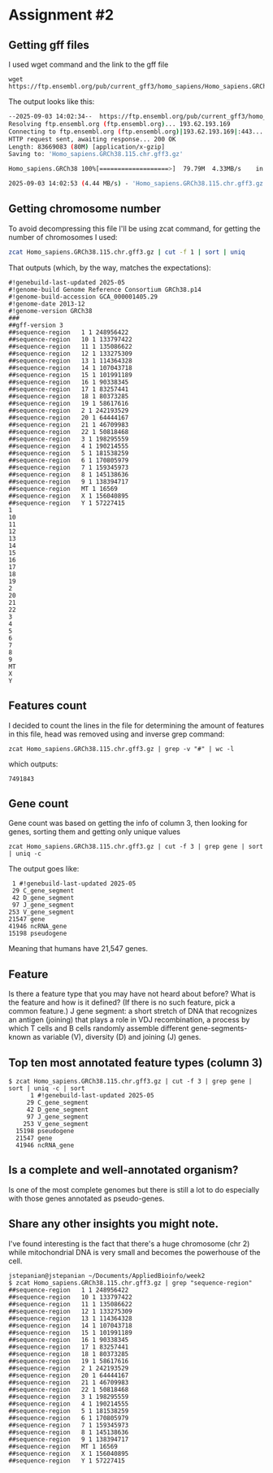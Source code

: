 # Assignment #2 
## Getting gff files
I used wget command and the link to the gff file 

    wget https://ftp.ensembl.org/pub/current_gff3/homo_sapiens/Homo_sapiens.GRCh38.115.chr.gff3.gz
 
    
The output looks like this: 
```bash
--2025-09-03 14:02:34--  https://ftp.ensembl.org/pub/current_gff3/homo_sapiens/Homo_sapiens.GRCh38.115.chr.gff3.gz
Resolving ftp.ensembl.org (ftp.ensembl.org)... 193.62.193.169
Connecting to ftp.ensembl.org (ftp.ensembl.org)|193.62.193.169|:443... connected.
HTTP request sent, awaiting response... 200 OK
Length: 83669083 (80M) [application/x-gzip]
Saving to: 'Homo_sapiens.GRCh38.115.chr.gff3.gz'

Homo_sapiens.GRCh38 100%[===================>]  79.79M  4.33MB/s    in 18s     

2025-09-03 14:02:53 (4.44 MB/s) - 'Homo_sapiens.GRCh38.115.chr.gff3.gz' saved [83669083/83669083]

```
## Getting chromosome number
To avoid decompressing this file I'll be using zcat command, for getting the number of chromosomes I used:
```bash
zcat Homo_sapiens.GRCh38.115.chr.gff3.gz | cut -f 1 | sort | uniq
```
That outputs (which, by the way, matches the expectations):

    #!genebuild-last-updated 2025-05
    #!genome-build Genome Reference Consortium GRCh38.p14
    #!genome-build-accession GCA_000001405.29
    #!genome-date 2013-12
    #!genome-version GRCh38
    ###
    ##gff-version 3
    ##sequence-region   1 1 248956422
    ##sequence-region   10 1 133797422
    ##sequence-region   11 1 135086622
    ##sequence-region   12 1 133275309
    ##sequence-region   13 1 114364328
    ##sequence-region   14 1 107043718
    ##sequence-region   15 1 101991189
    ##sequence-region   16 1 90338345
    ##sequence-region   17 1 83257441
    ##sequence-region   18 1 80373285
    ##sequence-region   19 1 58617616
    ##sequence-region   2 1 242193529
    ##sequence-region   20 1 64444167
    ##sequence-region   21 1 46709983
    ##sequence-region   22 1 50818468
    ##sequence-region   3 1 198295559
    ##sequence-region   4 1 190214555
    ##sequence-region   5 1 181538259
    ##sequence-region   6 1 170805979
    ##sequence-region   7 1 159345973
    ##sequence-region   8 1 145138636
    ##sequence-region   9 1 138394717
    ##sequence-region   MT 1 16569
    ##sequence-region   X 1 156040895
    ##sequence-region   Y 1 57227415
    1
    10
    11
    12
    13
    14
    15
    16
    17
    18
    19
    2
    20
    21
    22
    3
    4
    5
    6
    7
    8
    9
    MT
    X
    Y

## Features count 
I decided to count the lines in the file for determining the amount of features in this file, head was removed using and inverse grep command: 

    zcat Homo_sapiens.GRCh38.115.chr.gff3.gz | grep -v "#" | wc -l
which outputs: 

    7491843
## Gene count
Gene count was based on getting the info of column 3, then looking for genes, sorting them and getting only unique values 

    zcat Homo_sapiens.GRCh38.115.chr.gff3.gz | cut -f 3 | grep gene | sort | uniq -c
The output goes like:  

     1 #!genebuild-last-updated 2025-05
     29 C_gene_segment
     42 D_gene_segment
     97 J_gene_segment
    253 V_gene_segment
    21547 gene
    41946 ncRNA_gene
    15198 pseudogene
Meaning that humans have 21,547 genes. 

## Feature 
Is there a feature type that you may have not heard about before? What is the feature and how is it defined? (If there is no such feature, pick a common feature.)
J gene segment: a short stretch of DNA that recognizes an antigen (joining) that plays a role in VDJ recombination, a process by which T cells and B cells randomly assemble different gene-segments-known as variable (V), diversity (D) and joining (J) genes.  
## Top ten most annotated feature types (column 3) 

    $ zcat Homo_sapiens.GRCh38.115.chr.gff3.gz | cut -f 3 | grep gene | sort | uniq -c | sort 
          1 #!genebuild-last-updated 2025-05
         29 C_gene_segment
         42 D_gene_segment
         97 J_gene_segment
        253 V_gene_segment
      15198 pseudogene
      21547 gene
      41946 ncRNA_gene

## Is a complete and well-annotated organism?
Is one of the most complete genomes but there is still a lot to do especially with those genes annotated as pseudo-genes. 
## Share any other insights you might note.
I've found interesting is the fact that there's a huge chromosome (chr 2) while mitochondrial DNA is very small and becomes the powerhouse of the cell. 

    jstepanian@jstepanian ~/Documents/AppliedBioinfo/week2
    $ zcat Homo_sapiens.GRCh38.115.chr.gff3.gz | grep "sequence-region"
    ##sequence-region   1 1 248956422
    ##sequence-region   10 1 133797422
    ##sequence-region   11 1 135086622
    ##sequence-region   12 1 133275309
    ##sequence-region   13 1 114364328
    ##sequence-region   14 1 107043718
    ##sequence-region   15 1 101991189
    ##sequence-region   16 1 90338345
    ##sequence-region   17 1 83257441
    ##sequence-region   18 1 80373285
    ##sequence-region   19 1 58617616
    ##sequence-region   2 1 242193529
    ##sequence-region   20 1 64444167
    ##sequence-region   21 1 46709983
    ##sequence-region   22 1 50818468
    ##sequence-region   3 1 198295559
    ##sequence-region   4 1 190214555
    ##sequence-region   5 1 181538259
    ##sequence-region   6 1 170805979
    ##sequence-region   7 1 159345973
    ##sequence-region   8 1 145138636
    ##sequence-region   9 1 138394717
    ##sequence-region   MT 1 16569
    ##sequence-region   X 1 156040895
    ##sequence-region   Y 1 57227415
